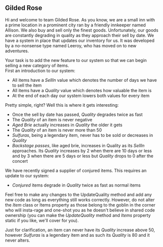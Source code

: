 ## Gilded Rose 
Hi and welcome to team Gilded Rose. As you know, we are a small inn with a prime location in a prominent city ran by a friendly innkeeper named Allison. We also buy and sell only the finest goods. Unfortunately, our goods are constantly degrading in quality as they approach their sell by date. We have a system in place that updates our inventory for us. It was developed by a no-nonsense type named Leeroy, who has moved on to new adventures. 

Your task is to add the new feature to our system so that we can begin selling a new category of items.   
First an introduction to our system:* All items have a _SellIn_ value which denotes the number of days we have to sell the item* All items have a _Quality_ value which denotes how valuable the item is* At the end of each day our system lowers both values for every item
Pretty simple, right? Well this is where it gets interesting:
* Once the sell by date has passed, _Quality_ degrades twice as fast
* The _Quality_ of an item is never negative* _Aged Brie_ actually increases in _Quality_ the older it gets 
* The _Quality_ of an item is never more than 50* _Sulfuras_, being a legendary item, never has to be sold or decreases in _Quality_* _Backstage passes_, like aged brie, increases in Quality as its _SellIn_ approaches. Its _Quality_ increases by 2 when there are 10 days or less and by 3 when there are 5 days or less but _Quality_ drops to 0 after the concert
We have recently signed a supplier of conjured items. This requires an update to our system:* _Conjured_ items degrade in _Quality_ twice as fast as normal items
Feel free to make any changes to the UpdateQuality method and add any new code as long as everything still works correctly. However, do not alter the _Item_ class or Items property as those belong to the goblin in the corner who will insta-rage and one-shot you as he doesn't believe in shared code ownership (you can make the _UpdateQuality_ method and _Items_ property static if you like, we'll cover for you). 
Just for clarification, an item can never have its _Quality_ increase above 50, however _Sulfuras_ is a legendary item and as such its _Quality_ is 80 and it never alters.